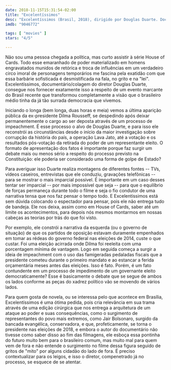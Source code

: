 ```yaml
---
date: 2018-11-15T15:31:54-02:00
title: "Excelentíssimos"
desc: "Excelentíssimos (Brasil, 2018), dirigido por Douglas Duarte. Documentário, política, impeachment, House of Cards, história, poder, corrupção. Crítica escrita para o site CinemAqui."
imdb: "9046772"

tags: [ "movies" ]
stars: "4/5"

---
```

Não sou uma pessoa chegada a política, mas curto assistir à série House of Cards. Todo esse emaranhado de poder materializado em homens engravatados munidos de retórica e troca de influências em um verdadeiro circo imoral de personagens temporários me fascina pela exatidão com que essa barbárie sofisticada é desmistificada na fala, no grito e na "lei". Excelentíssimos, documentário/colagem do diretor Douglas Duarte, consegue nos fornecer exatamente isso a respeito de um evento marcante do Brasil recente que transformou completamente a visão que o brasileiro médio tinha da já tão surrada democracia que vivemos.

Iniciando o longa (bem longa, duas horas e meia) vemos a última aparição pública da ex-presidente Dilma Rousseff, se despedindo após deixar permanentemente o cargo ao ser deposta através de um processo de impeachment. É esse processo o alvo de Douglas Duarte, e para isso ele reconstrói as circunstâncias desde o início da maior investigação sobre corrupção da história do país, a operação Lava Jato, até a votação e os resultados pós-votação da retirada do poder de um representante eleito. O formato de apresentação dos fatos é importante porque faz surgir um debate mais ou menos sério a respeito do processo previsto na Constituição: ele poderia ser considerado uma forma de golpe de Estado?

Para averiguar isso Duarte realiza montagens de diferentes fontes -- TVs, vídeos caseiros, entrevistas que ele conduziu, gravações telefônicas -- para se mostrar o mais imparcial possível. É importante em um caso desses tentar ser imparcial -- por mais impossível que seja -- para que o equilíbrio de forças permaneça durante todo o filme e seja o fio condutor de uma narrativa tensa que nos faz pensar o tempo todo. E Excelentíssimos está sem dúvida colocando o espectador para pensar, pois ele não entrega tudo de bandeja. Ele nos deixa, assim como em House of Cards, saber até um limite os acontecimentos, para depois nós mesmos montarmos em nossas cabeças as teorias por trás do que foi visto.

Por exemplo, ele constrói a narrativa da esquerda (ou o governo de situação) de que os partidos de oposição estavam duramente empenhados em tomar as rédeas do governo federal nas eleições de 2014, custe o que custar. Foi uma eleição acirrada onde Dilma foi reeleita com uma porcentagem mínima de vantagem. Logo em seguida começa a surgir a ideia de impeachment com o uso das famigeradas pedaladas fiscais que a presidente cometeu durante o primeiro mandato e ao estancar a ferida orçamentária meses antes das eleições. Isso é fato. Porém, é um fato contundente em um processo de impedimento de um governante eleito democraticamente? Esse é basicamente o debate que se segue de ambos os lados conforme as peças do xadrez político vão se movendo de vários lados.

Para quem gosta de novela, ou se interessa pelo que acontece em Brasília, Excelentíssimos é uma ótima pedida, pois cria relevância em sua trama através de uma edição cirúrgica que nos entrega a arquitetura de um ataque ao poder e suas consequências, como o surgimento de representantes do povo mais extremos, como Jair Bolsonaro, surgido da bancada evangélica, conservadora, e que, profeticamente, se torna o presidente nas eleições de 2018, e embora o autor do documentário não tivesse como saber disso ao fim das filmagens, ele esboça essa pontinha do futuro muito bem para o brasileiro comum, mas muito mal para quem vem de fora e não entende o surgimento no filme dessa figura seguido de gritos de "mito" por alguns cidadão do lado de fora. É preciso contextualizar para os leigos, e isso o diretor, compenetrado já no processo, se esquece de se atentar.
